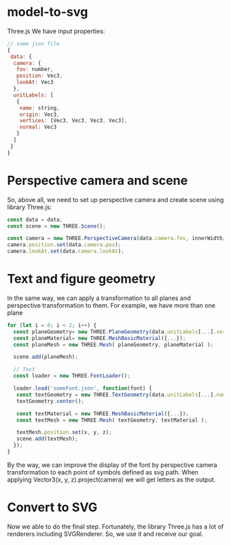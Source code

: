 # model-to-svg
Three.js
We have input properties: 

```javascript
// some json file
{
 data: {
  camera: {
   fov: number,
   position: Vec3,
   lookAt: Vec3
  },
  unitLabels: [
   {
    name: string,
    origin: Vec3,
    vertices: [Vec3, Vec3, Vec3, Vec3],
    normal: Vec3
   }
  ]
 }
}
```

# Perspective camera and scene
So, above all, we need to set up perspective camera and create scene using library Three.js: 

```javascript
const data = data;
const scene = new THREE.Scene();

const camera = new THREE.PerspectiveCamera(data.camera.fov, innerWidth/innerHeight, ...);
camera.position.set(data.camera.pos);
camera.lookAt.set(data.camera.lookAt);
```

# Text and figure geometry
In the same way, we can apply a transformation to all planes and perspective transformation to them. For example, we have more than one plane

```javascript
for (let i = 0; i < 2; i++) {
  const planeGeometry= new THREE.PlaneGeometry(data.unitLabels[...].vertices);
  const planeMaterial= new THREE.MeshBasicMaterial({...});
  const planeMesh = new THREE.Mesh( planeGeometry, planeMaterial );

  scene.add(planeMesh);

  // Text
  const loader = new THREE.FontLoader();

  loader.load('someFont.json', function(font) {
   const textGeometry = new THREE.TextGeometry(data.unitLabels[...].name, {...});
   textGeometry.center();

   const textMaterial = new THREE.MeshBasicMaterial({...});
   const textMesh = new THREE.Mesh( textGeometry, textMaterial );

   textMesh.position.set(x, y, z);
   scene.add(textMesh);
  });
}
```

By the way, we can improve the display of the font by perspective camera transformation to each point of symbols defined as svg path. When applying Vector3(x, y, z).project(camera) we will get letters as the output.

# Convert to SVG
Now we able to do the final step. Fortunately, the library Three.js has a lot of renderers including SVGRenderer. So, we use it and receive our goal.
